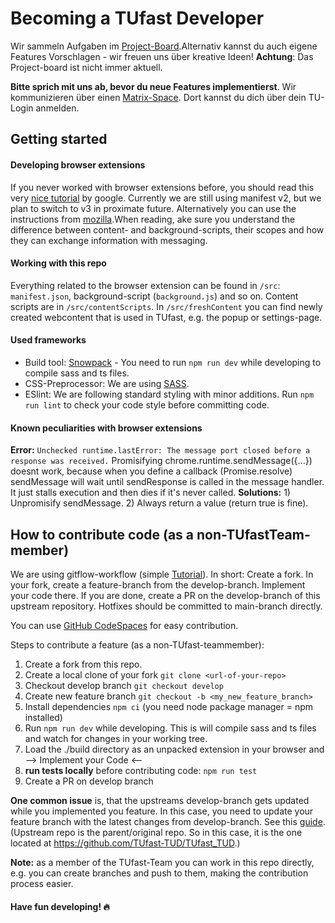 # Becoming a TUfast Developer

Wir sammeln Aufgaben im [Project-Board](https://github.com/orgs/TUfast-TUD/projects/1).Alternativ kannst du auch eigene Features Vorschlagen - wir freuen uns über kreative Ideen! **Achtung**: Das Project-board ist nicht immer aktuell.

**Bitte sprich mit uns ab, bevor du neue Features implementierst**. Wir kommunizieren über einen [Matrix-Space](https://matrix.to/#/#tu-fast:tu-dresden.de). Dort kannst du dich über dein TU-Login anmelden.

## Getting started

#### Developing browser extensions

If you never worked with browser extensions before, you should read this very [nice tutorial](https://developer.chrome.com/docs/extensions/mv2/getstarted/) by google. Currently we are still using manifest v2, but we plan to switch to v3 in proximate future. Alternatively you can use the instructions from [mozilla](https://developer.mozilla.org/de/docs/Mozilla/Add-ons/WebExtensions/Your_first_WebExtension).When reading, ake sure you understand the difference between content- and background-scripts, their scopes and how they can exchange information with messaging.

#### Working with this repo

Everything related to the browser extension can be found in `/src`: `manifest.json`, background-script (`background.js`) and so on. Content scripts are in `/src/contentScripts`. In `/src/freshContent` you can find newly created webcontent that is used in TUfast, e.g. the popup or settings-page.

#### Used frameworks

- Build tool: [Snowpack](https://www.snowpack.dev/) - You need to run `npm run dev` while developing to compile sass and ts files.
- CSS-Preprocessor: We are using [SASS](https://sass-lang.com/).
- ESlint: We are following standard styling with minor additions. Run `npm run lint` to check your code style before committing code.

#### Known peculiarities with browser extensions

**Error:** `Unchecked runtime.lastError: The message port closed before a response was received.` Promisifying chrome.runtime.sendMessage({...}) doesnt work, because when you define a callback (Promise.resolve) sendMessage will wait until sendResponse is called in the message handler. It just stalls execution and then dies if it's never called. **Solutions:** 1) Unpromisify sendMessage. 2) Always return a value (return true is fine).

## How to contribute code (as a non-TUfastTeam-member)

We are using gitflow-workflow (simple [Tutorial](https://www.atlassian.com/de/git/tutorials/comparing-workflows/gitflow-workflow)). In short: Create a fork. In your fork, create a feature-branch from the develop-branch. Implement your code there. If you are done, create a PR on the develop-branch of this upstream repository. Hotfixes should be committed to main-branch directly.

You can use [GitHub CodeSpaces](https://github.com/features/codespaces) for easy contribution.

Steps to contribute a feature (as a non-TUfast-teammember):

1. Create a fork from this repo.
2. Create a local clone of your fork `git clone <url-of-your-repo>`
3. Checkout develop branch `git checkout develop`
4. Create new feature branch `git checkout -b <my_new_feature_branch>`
5. Install dependencies `npm ci` (you need node package manager = npm installed)
6. Run `npm run dev` while developing. This is will compile sass and ts files and watch for changes in your working tree.
7. Load the ./build directory as an unpacked extension in your browser and --> Implement your Code <--
8. **run tests locally** before contributing code: `npm run test`
9. Create a PR on develop branch

**One common issue** is, that the upstreams develop-branch gets updated while you implemented you feature. In this case, you need to update your feature branch with the latest changes from develop-branch. See this [guide](https://akrabat.com/the-beginners-guide-to-rebasing-your-pr/). (Upstream repo is the parent/original repo. So in this case, it is the one located at https://github.com/TUfast-TUD/TUfast_TUD.)

**Note:** as a member of the TUfast-Team you can work in this repo directly, e.g. you can create branches and push to them, making the contribution process easier.

#### Have fun developing! 🔥

